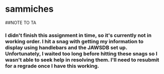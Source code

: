 # sammiches

##NOTE TO TA

### I didn't finish this assignment in time, so it's currently not in working order.  I hit a snag with getting my information to display using handlebars and the JAWSDB set up.  Unfortunately, I waited too long before hitting these snags so I wasn't able to seek help in resolving them.  I'll need to resubmit for a regrade once I have this working. 